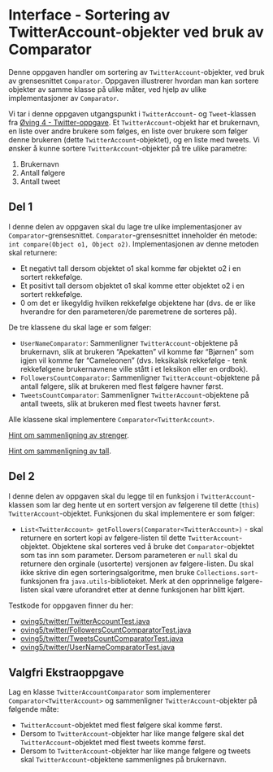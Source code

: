 # Interface - Sortering av TwitterAccount-objekter ved bruk av Comparator

Denne oppgaven handler om sortering av `TwitterAccount`-objekter, ved bruk av grensesnittet `Comparator`. Oppgaven illustrerer
hvordan man kan sortere objekter av samme klasse på ulike måter, ved hjelp av ulike implementasjoner av `Comparator`.

Vi tar i denne oppgaven utgangspunkt i `TwitterAccount`- og `Tweet`-klassen fra [Øving 4 - Twitter-oppgave](../oving4/Twitter.md). Et `TwitterAccount`-objekt har et brukernavn, en liste over andre brukere som følges, en liste over brukere som følger denne brukeren (dette `TwitterAccount`-objektet), og en liste med tweets. Vi ønsker å kunne sortere `TwitterAccount`-objekter på tre ulike parametre:

1. Brukernavn
2. Antall følgere
3. Antall tweet

## Del 1

I denne delen av oppgaven skal du lage tre ulike implementasjoner av `Comparator`-grensesnittet. `Comparator`-grensesnittet inneholder én metode: `int compare(Object o1, Object o2)`. Implementasjonen av denne metoden skal returnere:

- Et negativt tall dersom objektet o1 skal komme før objektet o2 i en sortert rekkefølge.
- Et positivt tall dersom objektet o1 skal komme etter objektet o2 i en sortert rekkefølge.
- $0$ om det er likegyldig hvilken rekkefølge objektene har (dvs. de er like hverandre for den parameteren/de paremetrene de sorteres på).

De tre klassene du skal lage er som følger:

- `UserNameComparator`: Sammenligner `TwitterAccount`-objektene på brukernavn, slik at brukeren “Apekatten” vil komme før “Bjørnen” som igjen vil komme før “Cameleonen” (dvs. leksikalsk rekkefølge - tenk rekkefølgene brukernavnene ville stått i et leksikon eller en ordbok).
- `FollowersCountComparator`: Sammenligner `TwitterAccount`-objektene på antall følgere, slik at brukeren med flest følgere havner først.
- `TweetsCountComparator`: Sammenligner `TwitterAccount`-objektene på antall tweets, slik at brukeren med flest tweets havner først.

Alle klassene skal implementere `Comparator<TwitterAccount>`.

[Hint om sammenligning av strenger](<https://docs.oracle.com/en/java/javase/17/docs/api/java.base/java/lang/String.html#compareTo(java.lang.String)>).

[Hint om sammenligning av tall](<https://docs.oracle.com/en/java/javase/17/docs/api/java.base/java/lang/Integer.html#compareTo(java.lang.Integer)>).

## Del 2

I denne delen av oppgaven skal du legge til en funksjon i `TwitterAccount`-klassen som lar deg hente ut en sortert versjon av følgerene til dette (`this`) `TwitterAccount`-objektet. Funksjonen du skal implementere er som følger:

- `List<TwitterAccount> getFollowers(Comparator<TwitterAccount>)` - skal returnere en sortert kopi av følgere-listen til dette `TwitterAccount`-objektet. Objektene skal sorteres ved å bruke det `Comparator`-objektet som tas inn som parameter. Dersom parameteren er `null` skal du returnere den orginale (usorterte) versjonen av følgere-listen. Du skal ikke skrive din egen sorteringsalgoritme, men bruke `Collections.sort`-funksjonen fra `java.utils`-biblioteket. Merk at den opprinnelige følgere-listen skal være uforandret etter at denne funksjonen har blitt kjørt.

Testkode for oppgaven finner du her:

- [oving5/twitter/TwitterAccountTest.java](../../src/test/java/oving5/twitter/TwitterAccountTest.java)
- [oving5/twitter/FollowersCountComparatorTest.java](../../src/test/java/oving5/twitter/FollowersCountComparatorTest.java)
- [oving5/twitter/TweetsCountComparatorTest.java](../../src/test/java/oving5/twitter/TweetsCountComparatorTest.java)
- [oving5/twitter/UserNameComparatorTest.java](../../src/test/java/oving5/twitter/UserNameComparatorTest.java)

## Valgfri Ekstraoppgave

Lag en klasse `TwitterAccountComparator` som implementerer `Comparator<TwitterAccount>` og sammenligner `TwitterAccount`-objekter på
følgende måte:

- `TwitterAccount`-objektet med flest følgere skal komme først.
- Dersom to `TwitterAccount`-objekter har like mange følgere skal det `TwitterAccount`-objektet med flest tweets komme først.
- Dersom to `TwitterAccount`-objekter har like mange følgere og tweets skal `TwitterAccount`-objektene sammenlignes på brukernavn.
